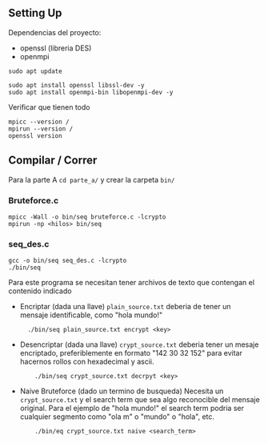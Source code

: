 ## Setting Up
Dependencias del proyecto:
- openssl (libreria DES)
- openmpi

```
sudo apt update

sudo apt install openssl libssl-dev -y
sudo apt install openmpi-bin libopenmpi-dev -y
```

Verificar que tienen todo
```
mpicc --version /
mpirun --version /
openssl version
```

## Compilar / Correr

Para la parte A `cd parte_a/` y crear la carpeta `bin/`
### Bruteforce.c
```
mpicc -Wall -o bin/seq bruteforce.c -lcrypto
mpirun -np <hilos> bin/seq
```

### seq_des.c
```
gcc -o bin/seq seq_des.c -lcrypto
./bin/seq
```
Para este programa se necesitan tener archivos de texto que contengan el contenido indicado

- Encriptar (dada una llave)
  `plain_source.txt` deberia de tener un mensaje identificable, como "hola mundo!"
  ```
    ./bin/seq plain_source.txt encrypt <key>
  ```
- Desencriptar (dada una llave)
    `crypt_source.txt` deberia tener un mesaje encriptado, preferiblemente en formato "142 30 32 152" para evitar hacernos rollos con hexadecimal y ascii.
    ```
        ./bin/seq crypt_source.txt decrpyt <key>
    ```
- Naive Bruteforce (dado un termino de busqueda)
    Necesita un `crypt_source.txt` y el search term que sea algo reconocible del mensaje original. Para el ejemplo de "hola mundo!" el search term podria ser cualquier segmento como "ola m" o "mundo" o "hola", etc.
    ```
        ./bin/eq crypt_source.txt naive <search_term>
    ```

